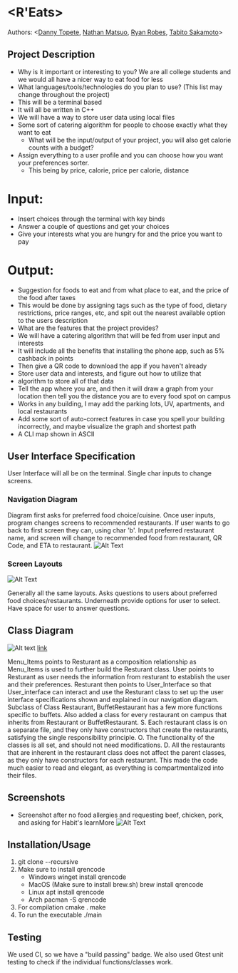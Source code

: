 
# \<R'Eats\>

  Authors: \<[Danny Topete](https://github.com/Sped32DJ), [Nathan Matsuo](https://github.com/nathan0404), [Ryan Robes](https://github.com/idkmori), [Tabito Sakamoto](https://github.com/tabito12345678910)\>


## Project Description
  * Why is it important or interesting to you?
  We are all college students and we would all have a nicer way to eat food for less
  * What languages/tools/technologies do you plan to use? (This list may change throughout the project)
* This will be a terminal based
* It will all be written in C++
* We will have a way to store user data using local files
* Some sort of catering algorithm for people to choose exactly what they want to eat
  * What will be the input/output of your project, you will also get calorie counts with a budget?
 * Assign everything to a user profile and you can choose how you want your preferences sorter.
    - This being by price, calorie, price per calorie, distance
 # Input:
 * Insert choices through the terminal with key binds
* Answer a couple of questions and get your choices
* Give your interests what you are hungry for and the price you want to pay
 # Output:
 * Suggestion for foods to eat and from what place to eat, and the price of the food after taxes
 * This would be done by assigning tags such as the type of food, dietary restrictions, price ranges, etc, and spit out the nearest available option to the users description
  * What are the features that the project provides?
 * We will have a catering algorithm that will be fed from user input and interests
 * It will include all the benefits that installing the phone app, such as 5% cashback in points
 * Then give a QR code to download the app if you haven't already
 * Store user data and interests, and figure out how to utilize that
* algorithm to store all of that data
* Tell the app where you are, and then it will draw a graph from your location then tell you the distance you are to every food spot on campus
* Works in any building, I may add the parking lots, UV, apartments, and local restaurants
* Add some sort of auto-correct features in case you spell your building incorrectly, and maybe visualize the graph and shortest path
* A CLI map shown in ASCII

## User Interface Specification

User Interface will all be on the terminal. Single char inputs to change screens.

### Navigation Diagram
Diagram first asks for preferred food choice/cuisine. Once user inputs, program changes screens to recommended restaurants. If user wants to go back to first screen they can, using char 'b'. Input preferred restaurant name, and screen will change to recommended food from restaurant, QR Code, and ETA to restaurant.
![Alt Text](https://github.com/cs100/final-project-dtope004-nmat016-rrobe031-tsaka014/blob/master/media/Navigation_Diagram.png?raw=true)

### Screen Layouts

![Alt Text](https://github.com/cs100/final-project-dtope004-nmat016-rrobe031-tsaka014/blob/master/media/Screen_Layout.png?raw=true)

 Generally all the same layouts.
 Asks questions to users about preferred food choices/restaurants.
 Underneath provide options for user to select.
Have space for user to answer questions.

## Class Diagram

![Alt text](https://github.com/cs100/final-project-dtope004-nmat016-rrobe031-tsaka014/blob/master/media/UML_cs100_proj.png?raw=true)
[link](https://drive.google.com/file/d/1omhp5G6YEEz9L6IH52S4SWfvoZL6wKgt/view?usp=sharing)

Menu_Items points to Resturant as a composition relationship as Menu_Items is used to further build the Resturant class. User points to Resturant as user needs the information from resturant to establish the user and their preferences. Resturant then points to User_Interface so that User_interface can interact and use the Resturant class to set up the user interface specifications shown and explained in our navigation diagram.
Subclass of Class Restaurant, BuffetRestaurant has a few more functions specific to buffets. Also added a class for every restaurant on campus that inherits from Restaurant or BuffetRestaurant.
S. Each restaurant class is on a separate file, and they only have constructors that create the restaurants, satisfying the single responsibility principle.
O. The functionality of the classes is all set, and should not need modifications.
D. All the restaurants that are inherent in the restaurant class does not affect the parent classes, as they only have constructors for each restaurant.
This made the code much easier to read and elegant, as everything is compartmentalized into their files.




 ## Screenshots
- Screenshot after no food allergies and requesting beef, chicken, pork, and asking for Habit's learnMore
![Alt Text](https://github.com/cs100/final-project-dtope004-nmat016-rrobe031-tsaka014/blob/master/media/Screen_with_QR.png?raw=true)

 ## Installation/Usage
 1. git clone --recursive <link>
 2. Make sure to install qrencode
    - Windows
        winget install qrencode
    - MacOS (Make sure to install brew.sh)
        brew install qrencode
    - Linux
        apt install qrencode
    - Arch
        pacman -S qrencode
 3. For compilation
    cmake .
    make
 4. To run the executable
    ./main

 ## Testing
 We used CI, so we have a "build passing" badge. We also used Gtest unit testing to check if the individual functions/classes work.

